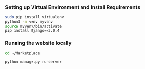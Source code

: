 
### Setting up Virtual Environment and Install Requirements
```bash
sudo pip install virtualenv
python3 -m venv myvenv
source myvenv/bin/activate
pip install Django==3.0.4
```

### Running the website locally
```bash
cd ~/Marketplace

python manage.py runserver
```
